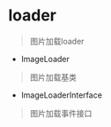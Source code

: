 # loader
> 图片加载loader

- ImageLoader
> 图片加载基类

- ImageLoaderInterface
> 图片加载事件接口






















